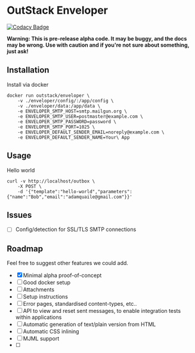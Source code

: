 # OutStack Enveloper

[![Codacy Badge](https://api.codacy.com/project/badge/Grade/93720c538eac41c78502805bfa6c04d2)](https://www.codacy.com/app/outstack/enveloper?utm_source=github.com&utm_medium=referral&utm_content=outstack/enveloper&utm_campaign=badger)

**Warning: This is pre-release alpha code. It may be buggy, and the docs may be wrong. Use with caution and if you're not sure about something, just ask!**

## Installation

Install via docker

    docker run outstack/enveloper \
        -v ./enveloper/config/:/app/config \
        -v ./enveloper/data:/app/data \
        -e ENVELOPER_SMTP_HOST=smtp.mailgun.org \
        -e ENVELOPER_SMTP_USER=postmaster@example.com \
        -e ENVELOPER_SMTP_PASSWORD=password \
        -e ENVELOPER_SMTP_PORT=1025 \
        -e ENVELOPER_DEFAULT_SENDER_EMAIL=noreply@example.com \
        -e ENVELOPER_DEFAULT_SENDER_NAME=Your\ App

## Usage

Hello world

    curl -v http://localhost/outbox \
        -X POST \
        -d '{"template":"hello-world","parameters":{"name":"Bob","email":"adamquaile@gmail.com"}}'

## Issues

 - [ ] Config/detection for SSL/TLS SMTP connections

## Roadmap

Feel free to suggest other features we could add.

 - [x] Minimal alpha proof-of-concept
 - [ ] Good docker setup
 - [ ] Attachments
 - [ ] Setup instructions
 - [ ] Error pages, standardised content-types, etc..
 - [ ] API to view and reset sent messages, to enable integration tests within applications
 - [ ] Automatic generation of text/plain version from HTML
 - [ ] Automatic CSS inlining
 - [ ] MJML support
 - [ ] 
